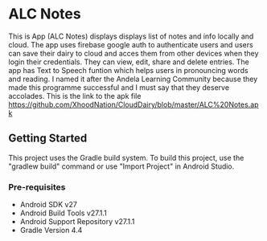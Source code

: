 # ALC Notes
This is App (ALC Notes) displays displays list of notes and info locally and cloud. The app uses firebase google auth to authenticate users and users can save their dairy to cloud and acces them from other devices when they login their credentials. They can view, edit, share and delete entries. The app has Text to Speech funtion which helps users in pronouncing words and reading.
I named it after the Andela Learning Community because they made this programme successful and I must say that they deserve accolades.
This is the link to the apk file https://github.com/XhoodNation/CloudDairy/blob/master/ALC%20Notes.apk
## Getting Started
This project uses the Gradle build system. To build this project, use the
"gradlew build" command or use "Import Project" in Android Studio.
### Pre-requisites
- Android SDK v27
- Android Build Tools v27.1.1
- Android Support Repository v27.1.1
- Gradle Version 4.4
